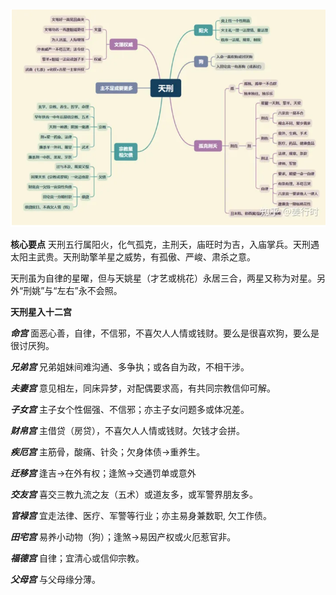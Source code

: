 ![天刑星](./imgs/天刑星.png)

**核心要点**
天刑五行属阳火，化气孤克，主刑夭，庙旺时为吉，入庙掌兵。天刑遇太阳主武贵。天刑助擎羊星之威势，有孤傲、严峻、肃杀之意。

天刑虽为自律的星曜，但与天姚星（才艺或桃花）永居三合，两星又称为对星。另外“刑姚”与“左右”永不会照。


**天刑星入十二宫**

***命宫***
面恶心善，自律，不信邪，不喜欠人人情或钱财。要么是很喜欢狗，要么是很讨厌狗。

***兄弟宫***
兄弟姐妹间难沟通、多争执；或各自为政，不相干涉。

***夫妻宫***
意见相左，同床异梦，对配偶要求高，有共同宗教信仰可解。

***子女宫***
主子女个性倔强、不信邪；亦主子女问题多或体况差。

***财帛宫***
主借贷（房贷），不喜欠人人情或钱财。欠钱才会拼。

***疾厄宫***
主筋骨，酸痛、针灸；欠身体债→重养生。

***迁移宫***
逢吉→在外有权；逢煞→交通罚单或意外

***交友宫***
喜交三教九流之友（五术）或道友多，或军警界朋友多。

***官禄宫***
宜走法律、医疗、军警等行业；亦主易身兼数职, 欠工作债。

***田宅宫***
易养小动物（狗）；逢煞→易因产权或火厄惹官非。

***福德宫***
自律；宜清心或信仰宗教。

***父母宫***
与父母缘分薄。